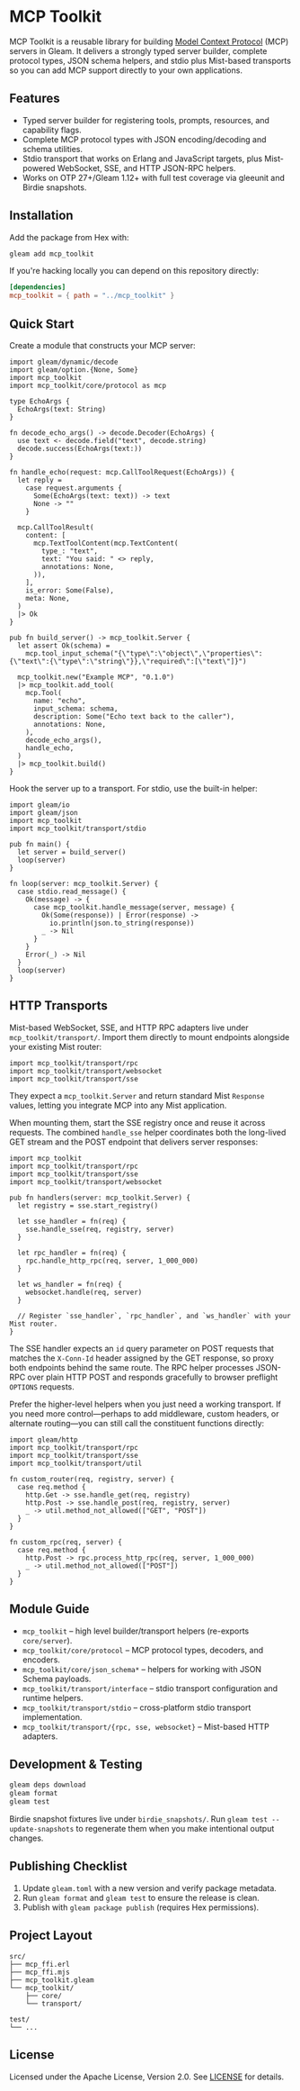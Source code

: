 # MCP Toolkit

MCP Toolkit is a reusable library for building [Model Context Protocol](https://modelcontextprotocol.io/) (MCP) servers in Gleam. It delivers a strongly typed server builder, complete protocol types, JSON schema helpers, and stdio plus Mist-based transports so you can add MCP support directly to your own applications.

## Features

- Typed server builder for registering tools, prompts, resources, and capability flags.
- Complete MCP protocol types with JSON encoding/decoding and schema utilities.
- Stdio transport that works on Erlang and JavaScript targets, plus Mist-powered WebSocket, SSE, and HTTP JSON-RPC helpers.
- Works on OTP 27+/Gleam 1.12+ with full test coverage via gleeunit and Birdie snapshots.

## Installation

Add the package from Hex with:

```bash
gleam add mcp_toolkit
```

If you're hacking locally you can depend on this repository directly:

```toml
[dependencies]
mcp_toolkit = { path = "../mcp_toolkit" }
```

## Quick Start

Create a module that constructs your MCP server:

```gleam
import gleam/dynamic/decode
import gleam/option.{None, Some}
import mcp_toolkit
import mcp_toolkit/core/protocol as mcp

type EchoArgs {
  EchoArgs(text: String)
}

fn decode_echo_args() -> decode.Decoder(EchoArgs) {
  use text <- decode.field("text", decode.string)
  decode.success(EchoArgs(text:))
}

fn handle_echo(request: mcp.CallToolRequest(EchoArgs)) {
  let reply =
    case request.arguments {
      Some(EchoArgs(text: text)) -> text
      None -> ""
    }

  mcp.CallToolResult(
    content: [
      mcp.TextToolContent(mcp.TextContent(
        type_: "text",
        text: "You said: " <> reply,
        annotations: None,
      )),
    ],
    is_error: Some(False),
    meta: None,
  )
  |> Ok
}

pub fn build_server() -> mcp_toolkit.Server {
  let assert Ok(schema) =
    mcp.tool_input_schema("{\"type\":\"object\",\"properties\":{\"text\":{\"type\":\"string\"}},\"required\":[\"text\"]}")

  mcp_toolkit.new("Example MCP", "0.1.0")
  |> mcp_toolkit.add_tool(
    mcp.Tool(
      name: "echo",
      input_schema: schema,
      description: Some("Echo text back to the caller"),
      annotations: None,
    ),
    decode_echo_args(),
    handle_echo,
  )
  |> mcp_toolkit.build()
}
```

Hook the server up to a transport. For stdio, use the built-in helper:

```gleam
import gleam/io
import gleam/json
import mcp_toolkit
import mcp_toolkit/transport/stdio

pub fn main() {
  let server = build_server()
  loop(server)
}

fn loop(server: mcp_toolkit.Server) {
  case stdio.read_message() {
    Ok(message) -> {
      case mcp_toolkit.handle_message(server, message) {
        Ok(Some(response)) | Error(response) ->
          io.println(json.to_string(response))
        _ -> Nil
      }
    }
    Error(_) -> Nil
  }
  loop(server)
}
```

## HTTP Transports

Mist-based WebSocket, SSE, and HTTP RPC adapters live under `mcp_toolkit/transport/`. Import them directly to mount endpoints alongside your existing Mist router:

```gleam
import mcp_toolkit/transport/rpc
import mcp_toolkit/transport/websocket
import mcp_toolkit/transport/sse
```

They expect a `mcp_toolkit.Server` and return standard Mist `Response` values, letting you integrate MCP into any Mist application.

When mounting them, start the SSE registry once and reuse it across requests. The combined `handle_sse` helper coordinates both the long-lived GET stream and the POST endpoint that delivers server responses:

```gleam
import mcp_toolkit
import mcp_toolkit/transport/rpc
import mcp_toolkit/transport/sse
import mcp_toolkit/transport/websocket

pub fn handlers(server: mcp_toolkit.Server) {
  let registry = sse.start_registry()

  let sse_handler = fn(req) {
    sse.handle_sse(req, registry, server)
  }

  let rpc_handler = fn(req) {
    rpc.handle_http_rpc(req, server, 1_000_000)
  }

  let ws_handler = fn(req) {
    websocket.handle(req, server)
  }

  // Register `sse_handler`, `rpc_handler`, and `ws_handler` with your Mist router.
}
```

The SSE handler expects an `id` query parameter on POST requests that matches the `X-Conn-Id` header assigned by the GET response, so proxy both endpoints behind the same route. The RPC helper processes JSON-RPC over plain HTTP POST and responds gracefully to browser preflight `OPTIONS` requests.

Prefer the higher-level helpers when you just need a working transport. If you need more control—perhaps to add middleware, custom headers, or alternate routing—you can still call the constituent functions directly:

```gleam
import gleam/http
import mcp_toolkit/transport/rpc
import mcp_toolkit/transport/sse
import mcp_toolkit/transport/util

fn custom_router(req, registry, server) {
  case req.method {
    http.Get -> sse.handle_get(req, registry)
    http.Post -> sse.handle_post(req, registry, server)
    _ -> util.method_not_allowed(["GET", "POST"])
  }
}

fn custom_rpc(req, server) {
  case req.method {
    http.Post -> rpc.process_http_rpc(req, server, 1_000_000)
    _ -> util.method_not_allowed(["POST"])
  }
}
```

## Module Guide

- `mcp_toolkit` – high level builder/transport helpers (re-exports `core/server`).
- `mcp_toolkit/core/protocol` – MCP protocol types, decoders, and encoders.
- `mcp_toolkit/core/json_schema*` – helpers for working with JSON Schema payloads.
- `mcp_toolkit/transport/interface` – stdio transport configuration and runtime helpers.
- `mcp_toolkit/transport/stdio` – cross-platform stdio transport implementation.
- `mcp_toolkit/transport/{rpc, sse, websocket}` – Mist-based HTTP adapters.

## Development & Testing

```bash
gleam deps download
gleam format
gleam test
```

Birdie snapshot fixtures live under `birdie_snapshots/`. Run `gleam test --update-snapshots` to regenerate them when you make intentional output changes.

## Publishing Checklist

1. Update `gleam.toml` with a new version and verify package metadata.
2. Run `gleam format` and `gleam test` to ensure the release is clean.
3. Publish with `gleam package publish` (requires Hex permissions).

## Project Layout

```
src/
├── mcp_ffi.erl
├── mcp_ffi.mjs
├── mcp_toolkit.gleam
└── mcp_toolkit/
    ├── core/
    └── transport/

test/
└── ...
```

## License

Licensed under the Apache License, Version 2.0. See [LICENSE](LICENSE) for details.
